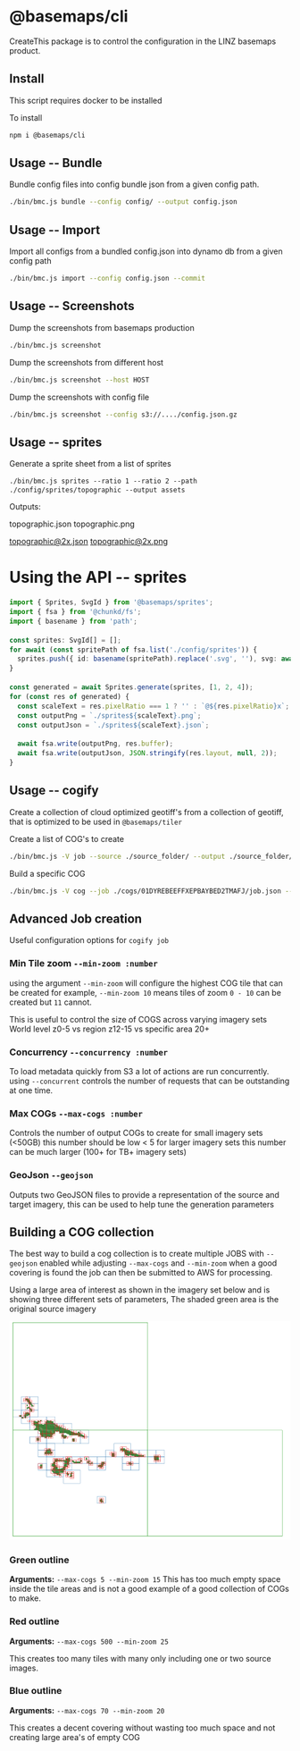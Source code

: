 # @basemaps/cli

CreateThis package is to control the configuration in the LINZ basemaps product.

## Install

This script requires docker to be installed

To install

```bash
npm i @basemaps/cli
```

## Usage -- Bundle

Bundle config files into config bundle json from a given config path.

```bash
./bin/bmc.js bundle --config config/ --output config.json
```

## Usage -- Import

Import all configs from a bundled config.json into dynamo db from a given config path

```bash
./bin/bmc.js import --config config.json --commit
```

## Usage -- Screenshots

Dump the screenshots from basemaps production

```bash
./bin/bmc.js screenshot
```

Dump the screenshots from different host

```bash
./bin/bmc.js screenshot --host HOST

```

Dump the screenshots with config file

```bash
./bin/bmc.js screenshot --config s3://..../config.json.gz

```

## Usage -- sprites

Generate a sprite sheet from a list of sprites

```
./bin/bmc.js sprites --ratio 1 --ratio 2 --path ./config/sprites/topographic --output assets
```

Outputs:

topographic.json
topographic.png

topographic@2x.json
topographic@2x.png

# Using the API -- sprites

```typescript
import { Sprites, SvgId } from '@basemaps/sprites';
import { fsa } from '@chunkd/fs';
import { basename } from 'path';

const sprites: SvgId[] = [];
for await (const spritePath of fsa.list('./config/sprites')) {
  sprites.push({ id: basename(spritePath).replace('.svg', ''), svg: await fsa.read(spritePath) });
}

const generated = await Sprites.generate(sprites, [1, 2, 4]);
for (const res of generated) {
  const scaleText = res.pixelRatio === 1 ? '' : `@${res.pixelRatio}x`;
  const outputPng = `./sprites${scaleText}.png`;
  const outputJson = `./sprites${scaleText}.json`;

  await fsa.write(outputPng, res.buffer);
  await fsa.write(outputJson, JSON.stringify(res.layout, null, 2));
}
```

## Usage -- cogify

Create a collection of cloud optimized geotiff's from a collection of geotiff, that is optimized to be used in `@basemaps/tiler`

Create a list of COG's to create

```bash
./bin/bmc.js -V job --source ./source_folder/ --output ./source_folder/cogify/
```

Build a specific COG

```bash
./bin/bmc.js -V cog --job ./cogs/01DYREBEEFFXEPBAYBED2TMAFJ/job.json --name 1-2-3 --commit
```

## Advanced Job creation

Useful configuration options for `cogify job`

### Min Tile zoom `--min-zoom :number`

using the argument `--min-zoom` will configure the highest COG tile that can be created
for example, `--min-zoom 10` means tiles of zoom `0 - 10` can be created but `11` cannot.

This is useful to control the size of COGS across varying imagery sets World level z0-5 vs region z12-15 vs specific area 20+

### Concurrency `--concurrency :number`

To load metadata quickly from S3 a lot of actions are run concurrently. using `--concurrent` controls the number of requests that can be outstanding at one time.

### Max COGs `--max-cogs :number`

Controls the number of output COGs to create for small imagery sets (<50GB) this number should be low < 5 for larger imagery sets this number can be much larger (100+ for TB+ imagery sets)

### GeoJson `--geojson`

Outputs two GeoJSON files to provide a representation of the source and target imagery, this can be used to help tune the generation parameters

## Building a COG collection

The best way to build a cog collection is to create multiple JOBS with `--geojson` enabled while adjusting `--max-cogs` and `--min-zoom` when a good covering is found the job can then be submitted to AWS for processing.

Using a large area of interest as shown in the imagery set below and is showing three different sets of parameters, The shaded green area is the original source imagery

![Example Covering](./static/example-covering.png)

### Green outline

**Arguments:** `--max-cogs 5 --min-zoom 15`
This has too much empty space inside the tile areas and is not a good example of a good collection of COGs to make.

### Red outline

**Arguments:** `--max-cogs 500 --min-zoom 25`

This creates too many tiles with many only including one or two source images.

### Blue outline

**Arguments:** `--max-cogs 70 --min-zoom 20`

This creates a decent covering without wasting too much space and not creating large area's of empty COG
